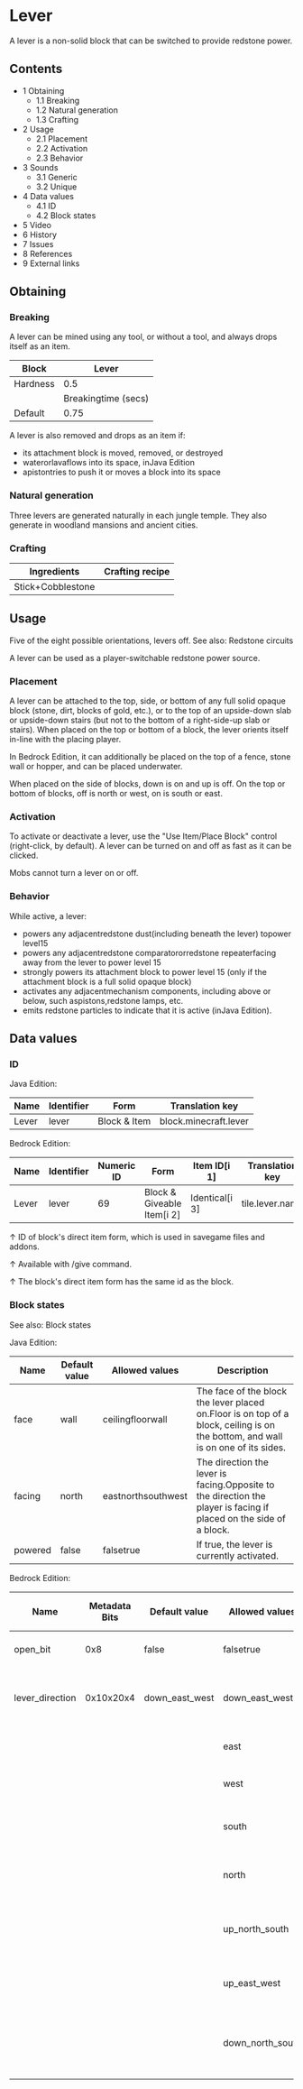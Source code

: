 # Lever
A lever is a non-solid block that can be switched to provide redstone power.

## Contents
- 1 Obtaining
	- 1.1 Breaking
	- 1.2 Natural generation
	- 1.3 Crafting
- 2 Usage
	- 2.1 Placement
	- 2.2 Activation
	- 2.3 Behavior
- 3 Sounds
	- 3.1 Generic
	- 3.2 Unique
- 4 Data values
	- 4.1 ID
	- 4.2 Block states
- 5 Video
- 6 History
- 7 Issues
- 8 References
- 9 External links

## Obtaining
### Breaking
A lever can be mined using any tool, or without a tool, and always drops itself as an item.

| Block    | Lever               |
|----------|---------------------|
| Hardness | 0.5                 |
|          | Breakingtime (secs) |
| Default  | 0.75                |

A lever is also removed and drops as an item if:

- its attachment block is moved, removed, or destroyed
- waterorlavaflows into its space, inJava Edition
- apistontries to push it or moves a block into its space

### Natural generation
Three levers are generated naturally in each jungle temple. They also generate in woodland mansions and ancient cities.


### Crafting
| Ingredients       | Crafting recipe |
|-------------------|-----------------|
| Stick+Cobblestone |                 |

## Usage
Five of the eight possible orientations, levers off.
See also: Redstone circuits

A lever can be used as a player-switchable redstone power source.

### Placement
A lever can be attached to the top, side, or bottom of any full solid opaque block (stone, dirt, blocks of gold, etc.), or to the top of an upside-down slab or upside-down stairs (but not to the bottom of a right-side-up slab or stairs). When placed on the top or bottom of a block, the lever orients itself in-line with the placing player.

In Bedrock Edition, it can additionally be placed on the top of a fence, stone wall or hopper, and can be placed underwater.

When placed on the side of blocks, down is on and up is off. On the top or bottom of blocks, off is north or west, on is south or east.

### Activation
To activate or deactivate a lever, use the "Use Item/Place Block" control (right-click, by default). A lever can be turned on and off as fast as it can be clicked.

Mobs cannot turn a lever on or off.

### Behavior
While active, a lever:

- powers any adjacentredstone dust(including beneath the lever) topower level15
- powers any adjacentredstone comparatororredstone repeaterfacing away from the lever to power level 15
- strongly powers its attachment block to power level 15 (only if the attachment block is a full solid opaque block)
- activates any adjacentmechanism components, including above or below, such aspistons,redstone lamps, etc.
- emits redstone particles to indicate that it is active (inJava Edition).

## Data values
### ID
Java Edition:

| Name  | Identifier | Form         | Translation key       |
|-------|------------|--------------|-----------------------|
| Lever | lever      | Block & Item | block.minecraft.lever |

Bedrock Edition:

| Name  | Identifier | Numeric ID | Form                       | Item ID[i 1]   | Translation key |
|-------|------------|------------|----------------------------|----------------|-----------------|
| Lever | lever      | 69         | Block & Giveable Item[i 2] | Identical[i 3] | tile.lever.name |


↑ ID of block's direct item form, which is used in savegame files and addons.

↑ Available with /give command.

↑ The block's direct item form has the same id as the block.


### Block states
See also: Block states

Java Edition:

| Name    | Default value | Allowed values     | Description                                                                                                                      |
|---------|---------------|--------------------|----------------------------------------------------------------------------------------------------------------------------------|
| face    | wall          | ceilingfloorwall   | The face of the block the lever placed on.Floor is on top of a block, ceiling is on the bottom, and wall is on one of its sides. |
| facing  | north         | eastnorthsouthwest | The direction the lever is facing.Opposite to the direction the player is facing if placed on the side of a block.               |
| powered | false         | falsetrue          | If true, the lever is currently activated.                                                                                       |

Bedrock Edition:

| Name            | Metadata Bits | Default value  | Allowed values   | Values forMetadata Bits | Description                                  |
|-----------------|---------------|----------------|------------------|-------------------------|----------------------------------------------|
| open_bit        | 0x8           | false          | falsetrue        | 01                      | If the lever is currently activated.         |
| lever_direction | 0x10x20x4     | down_east_west | down_east_west   | 0                       | Lever on block bottom points east when off   |
|                 |               |                | east             | 1                       | Lever on block side facing east              |
|                 |               |                | west             | 2                       | Lever on block side facing west              |
|                 |               |                | south            | 3                       | Lever on block side facing south             |
|                 |               |                | north            | 4                       | Lever on block side facing north             |
|                 |               |                | up_north_south   | 5                       | Lever on block top points south when off.    |
|                 |               |                | up_east_west     | 6                       | Lever on block top points east when off.     |
|                 |               |                | down_north_south | 7                       | Lever on block bottom points south when off. |





